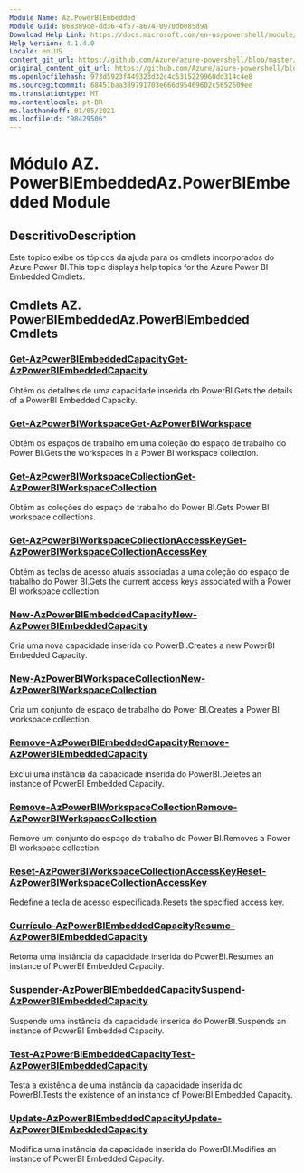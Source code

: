 ```yaml
---
Module Name: Az.PowerBIEmbedded
Module Guid: 868389ce-dd36-4f57-a674-0970db085d9a
Download Help Link: https://docs.microsoft.com/en-us/powershell/module/az.powerbiembedded
Help Version: 4.1.4.0
Locale: en-US
content_git_url: https://github.com/Azure/azure-powershell/blob/master/src/PowerBIEmbedded/PowerBIEmbedded/help/Az.PowerBIEmbedded.md
original_content_git_url: https://github.com/Azure/azure-powershell/blob/master/src/PowerBIEmbedded/PowerBIEmbedded/help/Az.PowerBIEmbedded.md
ms.openlocfilehash: 973d5923f449323d32c4c5315229960dd314c4e8
ms.sourcegitcommit: 68451baa389791703e666d95469602c5652609ee
ms.translationtype: MT
ms.contentlocale: pt-BR
ms.lasthandoff: 01/05/2021
ms.locfileid: "98429506"
---
```

# <span data-ttu-id="06b8b-101">Módulo AZ. PowerBIEmbedded</span><span class="sxs-lookup"><span data-stu-id="06b8b-101">Az.PowerBIEmbedded Module</span></span>
## <span data-ttu-id="06b8b-102">Descritivo</span><span class="sxs-lookup"><span data-stu-id="06b8b-102">Description</span></span>
<span data-ttu-id="06b8b-103">Este tópico exibe os tópicos da ajuda para os cmdlets incorporados do Azure Power BI.</span><span class="sxs-lookup"><span data-stu-id="06b8b-103">This topic displays help topics for the Azure Power BI Embedded Cmdlets.</span></span>

## <span data-ttu-id="06b8b-104">Cmdlets AZ. PowerBIEmbedded</span><span class="sxs-lookup"><span data-stu-id="06b8b-104">Az.PowerBIEmbedded Cmdlets</span></span>
### [<span data-ttu-id="06b8b-105">Get-AzPowerBIEmbeddedCapacity</span><span class="sxs-lookup"><span data-stu-id="06b8b-105">Get-AzPowerBIEmbeddedCapacity</span></span>](Get-AzPowerBIEmbeddedCapacity.md)
<span data-ttu-id="06b8b-106">Obtém os detalhes de uma capacidade inserida do PowerBI.</span><span class="sxs-lookup"><span data-stu-id="06b8b-106">Gets the details of a PowerBI Embedded Capacity.</span></span>

### [<span data-ttu-id="06b8b-107">Get-AzPowerBIWorkspace</span><span class="sxs-lookup"><span data-stu-id="06b8b-107">Get-AzPowerBIWorkspace</span></span>](Get-AzPowerBIWorkspace.md)
<span data-ttu-id="06b8b-108">Obtém os espaços de trabalho em uma coleção do espaço de trabalho do Power BI.</span><span class="sxs-lookup"><span data-stu-id="06b8b-108">Gets the workspaces in a Power BI workspace collection.</span></span>

### [<span data-ttu-id="06b8b-109">Get-AzPowerBIWorkspaceCollection</span><span class="sxs-lookup"><span data-stu-id="06b8b-109">Get-AzPowerBIWorkspaceCollection</span></span>](Get-AzPowerBIWorkspaceCollection.md)
<span data-ttu-id="06b8b-110">Obtém as coleções do espaço de trabalho do Power BI.</span><span class="sxs-lookup"><span data-stu-id="06b8b-110">Gets Power BI workspace collections.</span></span>

### [<span data-ttu-id="06b8b-111">Get-AzPowerBIWorkspaceCollectionAccessKey</span><span class="sxs-lookup"><span data-stu-id="06b8b-111">Get-AzPowerBIWorkspaceCollectionAccessKey</span></span>](Get-AzPowerBIWorkspaceCollectionAccessKey.md)
<span data-ttu-id="06b8b-112">Obtém as teclas de acesso atuais associadas a uma coleção do espaço de trabalho do Power BI.</span><span class="sxs-lookup"><span data-stu-id="06b8b-112">Gets the current access keys associated with a Power BI workspace collection.</span></span>

### [<span data-ttu-id="06b8b-113">New-AzPowerBIEmbeddedCapacity</span><span class="sxs-lookup"><span data-stu-id="06b8b-113">New-AzPowerBIEmbeddedCapacity</span></span>](New-AzPowerBIEmbeddedCapacity.md)
<span data-ttu-id="06b8b-114">Cria uma nova capacidade inserida do PowerBI.</span><span class="sxs-lookup"><span data-stu-id="06b8b-114">Creates a new PowerBI Embedded Capacity.</span></span>

### [<span data-ttu-id="06b8b-115">New-AzPowerBIWorkspaceCollection</span><span class="sxs-lookup"><span data-stu-id="06b8b-115">New-AzPowerBIWorkspaceCollection</span></span>](New-AzPowerBIWorkspaceCollection.md)
<span data-ttu-id="06b8b-116">Cria um conjunto de espaço de trabalho do Power BI.</span><span class="sxs-lookup"><span data-stu-id="06b8b-116">Creates a Power BI workspace collection.</span></span>

### [<span data-ttu-id="06b8b-117">Remove-AzPowerBIEmbeddedCapacity</span><span class="sxs-lookup"><span data-stu-id="06b8b-117">Remove-AzPowerBIEmbeddedCapacity</span></span>](Remove-AzPowerBIEmbeddedCapacity.md)
<span data-ttu-id="06b8b-118">Exclui uma instância da capacidade inserida do PowerBI.</span><span class="sxs-lookup"><span data-stu-id="06b8b-118">Deletes an instance of PowerBI Embedded Capacity.</span></span>

### [<span data-ttu-id="06b8b-119">Remove-AzPowerBIWorkspaceCollection</span><span class="sxs-lookup"><span data-stu-id="06b8b-119">Remove-AzPowerBIWorkspaceCollection</span></span>](Remove-AzPowerBIWorkspaceCollection.md)
<span data-ttu-id="06b8b-120">Remove um conjunto do espaço de trabalho do Power BI.</span><span class="sxs-lookup"><span data-stu-id="06b8b-120">Removes a Power BI workspace collection.</span></span>

### [<span data-ttu-id="06b8b-121">Reset-AzPowerBIWorkspaceCollectionAccessKey</span><span class="sxs-lookup"><span data-stu-id="06b8b-121">Reset-AzPowerBIWorkspaceCollectionAccessKey</span></span>](Reset-AzPowerBIWorkspaceCollectionAccessKey.md)
<span data-ttu-id="06b8b-122">Redefine a tecla de acesso especificada.</span><span class="sxs-lookup"><span data-stu-id="06b8b-122">Resets the specified access key.</span></span>

### [<span data-ttu-id="06b8b-123">Currículo-AzPowerBIEmbeddedCapacity</span><span class="sxs-lookup"><span data-stu-id="06b8b-123">Resume-AzPowerBIEmbeddedCapacity</span></span>](Resume-AzPowerBIEmbeddedCapacity.md)
<span data-ttu-id="06b8b-124">Retoma uma instância da capacidade inserida do PowerBI.</span><span class="sxs-lookup"><span data-stu-id="06b8b-124">Resumes an instance of PowerBI Embedded Capacity.</span></span>

### [<span data-ttu-id="06b8b-125">Suspender-AzPowerBIEmbeddedCapacity</span><span class="sxs-lookup"><span data-stu-id="06b8b-125">Suspend-AzPowerBIEmbeddedCapacity</span></span>](Suspend-AzPowerBIEmbeddedCapacity.md)
<span data-ttu-id="06b8b-126">Suspende uma instância da capacidade inserida do PowerBI.</span><span class="sxs-lookup"><span data-stu-id="06b8b-126">Suspends an instance of PowerBI Embedded Capacity.</span></span>

### [<span data-ttu-id="06b8b-127">Test-AzPowerBIEmbeddedCapacity</span><span class="sxs-lookup"><span data-stu-id="06b8b-127">Test-AzPowerBIEmbeddedCapacity</span></span>](Test-AzPowerBIEmbeddedCapacity.md)
<span data-ttu-id="06b8b-128">Testa a existência de uma instância da capacidade inserida do PowerBI.</span><span class="sxs-lookup"><span data-stu-id="06b8b-128">Tests the existence of an instance of PowerBI Embedded Capacity.</span></span>

### [<span data-ttu-id="06b8b-129">Update-AzPowerBIEmbeddedCapacity</span><span class="sxs-lookup"><span data-stu-id="06b8b-129">Update-AzPowerBIEmbeddedCapacity</span></span>](Update-AzPowerBIEmbeddedCapacity.md)
<span data-ttu-id="06b8b-130">Modifica uma instância da capacidade inserida do PowerBI.</span><span class="sxs-lookup"><span data-stu-id="06b8b-130">Modifies  an instance of PowerBI Embedded Capacity.</span></span>

